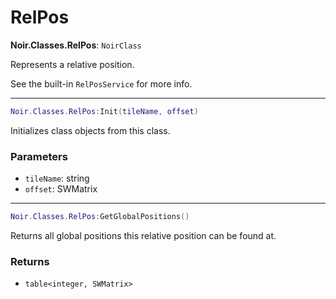 # RelPos

**Noir.Classes.RelPos**: `NoirClass`

Represents a relative position.

See the built-in `RelPosService` for more info.

---

```lua
Noir.Classes.RelPos:Init(tileName, offset)
```
Initializes class objects from this class.

### Parameters
- `tileName`: string
- `offset`: SWMatrix

---

```lua
Noir.Classes.RelPos:GetGlobalPositions()
```
Returns all global positions this relative position can be found at.

### Returns
- `table<integer, SWMatrix>`